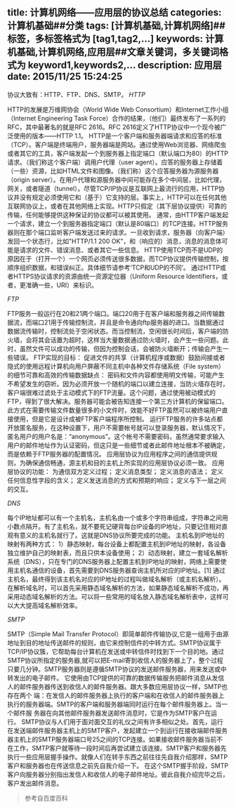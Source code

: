 title: 计算机网络——应用层的协议总结
categories: 计算机基础##分类
tags: [计算机基础,计算机网络]##标签，多标签格式为 [tag1,tag2,...]
keywords: 计算机基础,计算机网络,应用层##文章关键词，多关键词格式为 keyword1,keywords2,...
description: 应用层
date: 2015/11/25 15:24:25 
---
协议大致有：HTTP、FTP、DNS、SMTP。
*HTTP*

HTTP的发展是万维网协会（World Wide Web Consortium）和Internet工作小组（Internet Engineering Task Force）合作的结果，（他们）最终发布了一系列的RFC，其中最著名的就是RFC 2616。RFC 2616定义了HTTP协议中一个现今被广泛使用的版本——HTTP 1.1。
HTTP是一个客户端和服务器端请求和应答的标准（TCP）。客户端是终端用户，服务器端是网站。通过使用Web浏览器、网络爬虫或者其它的工具，客户端发起一个到服务器上指定端口（默认端口为80）的HTTP请求。（我们称这个客户端）调用户代理（user agent）。应答的服务器上存储着（一些）资源，比如HTML文件和图像。（我们称）这个应答服务器为源服务器（origin server）。在用户代理和源服务器中间可能存在多个中间层，比如代理，网关，或者隧道（tunnel）。尽管TCP/IP协议是互联网上最流行的应用，HTTP协议并没有规定必须使用它和（基于）它支持的层。事实上，HTTP可以在任何其他互联网协议上，或者在其他网络上实现。HTTP只假定（其下层协议提供）可靠的传输，任何能够提供这种保证的协议都可以被其使用。
通常，由HTTP客户端发起一个请求，建立一个到服务器指定端口（默认是80端口）的TCP连接。HTTP服务器则在那个端口监听客户端发送过来的请求。一旦收到请求，服务器（向客户端）发回一个状态行，比如"HTTP/1.1 200 OK"，和（响应的）消息，消息的消息体可能是请求的文件、错误消息、或者其它一些信息。
HTTP使用TCP而不是UDP的原因在于（打开一个）一个网页必须传送很多数据，而TCP协议提供传输控制，按顺序组织数据，和错误纠正。具体细节请参考‘TCP和UDP的不同’。
通过HTTP或者HTTPS协议请求的资源由统一资源定位器（Uniform Resource Identifiers，或者，更准确一些，URI）来标识。

<!--more-->

*FTP*

FTP服务一般运行在20和21两个端口。端口20用于在客户端和服务器之间传输数据流，而端口21用于传输控制流，并且是命令通向ftp服务器的进口。当数据通过数据流传输时，控制流处于空闲状态。而当控制流，空闲很长时间后，客户端的防火墙，会将其会话置为超时，这样当大量数据通过防火墙时，会产生一些问题。此时，虽然文件可以成功的传输，但因为控制会话，会被防火墙断开；传输会产生一些错误。
FTP实现的目标：
促进文件的共享（计算机程序或数据）鼓励间接或者隐式的使用远程计算机向用户屏蔽不同主机中各种文件存储系统（File system）的细节可靠和高效的传输数据缺点：
密码和文件内容都使用明文传输，可能产生不希望发生的窃听。因为必须开放一个随机的端口以建立连接，当防火墙存在时，客户端很难过滤处于主动模式下的FTP流量。这个问题，通过使用被动模式的FTP，得到了很大解决。服务器可能会被告知连接一个第三方计算机的保留端口。此方式在需要传输文件数量很多的小文件时，效能不好FTP虽然可以被终端用户直接使用，但是它是设计成被FTP客户端程序所控制。
运行FTP服务的许多站点都开放匿名服务，在这种设置下，用户不需要帐号就可以登录服务器，默认情况下，匿名用户的用户名是：“anonymous”。这个帐号不需要密码，虽然通常要求输入用户的邮件地址作为认证密码，但这只是一些细节或者此邮件地址根本不被确定，而是依赖于FTP服务器的配置情况。
应用层协议为应用程序之间的通信提供规则，为确保通信畅通，源主机和目的主机上所实现的应用层协议必须一致。
应用层协议的功能：
为通信双方定义过程；
定义消息类型；
定义消息的语法；
定义任何信息性字段的含义；
定义发送消息的方式和预期的响应；
定义与下一层之间的交互。

*DNS*

每个IP地址都可以有一个主机名，主机名由一个或多个字符串组成，字符串之间用小数点隔开。有了主机名，就不要死记硬背每台IP设备的IP地址，只要记住相对直观有意义的主机名就行了。这就是DNS协议所要完成的功能。
主机名到IP地址的映射有两种方式：
1）静态映射，每台设备上都配置主机到IP地址的映射，各设备独立维护自己的映射表，而且只供本设备使用；
2）动态映射，建立一套域名解析系统（DNS），只在专门的DNS服务器上配置主机到IP地址的映射，网络上需要使用主机名通信的设备，首先需要到DNS服务器查询主机所对应的IP地址。[1] 
通过主机名，最终得到该主机名对应的IP地址的过程叫做域名解析（或主机名解析）。在解析域名时，可以首先采用静态域名解析的方法，如果静态域名解析不成功，再采用动态域名解析的方法。可以将一些常用的域名放入静态域名解析表中，这样可以大大提高域名解析效率。

*SMTP*

SMTP（Simple Mail Transfer Protocol）即简单邮件传输协议,它是一组用于由源地址到目的地址传送邮件的规则，由它来控制信件的中转方式。SMTP协议属于TCP/IP协议簇，它帮助每台计算机在发送或中转信件时找到下一个目的地。通过SMTP协议所指定的服务器,就可以把E-mail寄到收信人的服务器上了，整个过程只要几分钟。SMTP服务器则是遵循SMTP协议的发送邮件服务器，用来发送或中转发出的电子邮件。
它使用由TCP提供的可靠的数据传输服务把邮件消息从发信人的邮件服务器传送到收信人的邮件服务器。跟大多数应用层协议一样，SMTP也存在两个 端：在发信人的邮件服务器上执行的客户端和在收信人的邮件服务器上执行的服务器端。SMTP的客户端和服务器端同时运行在每个邮件服务器上。当一个邮件服 务器在向其他邮件服务器发送邮件消息时，它是作为SMTP客户在运行。
SMTP协议与人们用于面对面交互的礼仪之间有许多相似之处。首先，运行在发送端邮件服务器主机上的SMTP客户，发起建立一个到运行在接收端邮件服务 器主机上的SMTP服务器端口号25之间的TCP连接。如果接收邮件服务器当前不在工作，SMTP客户就等待一段时间后再尝试建立该连接。SMTP客户和服务器先执行一些应用层握手操作。就像人们在转手东西之前往往先自我介绍那样，SMTP客户和服务器也在传送信息之前先自我介绍一下。 在这个SMTP握手阶段，SMTP客户向服务器分别指出发信人和收信人的电子邮件地址。彼此自我介绍完毕之后，客户发出邮件消息。

>参考自百度百科